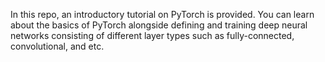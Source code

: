 In this repo, an introductory tutorial on PyTorch is provided. You can learn about the basics of PyTorch alongside defining and training deep neural networks consisting of different layer types such as fully-connected, convolutional, and etc.

